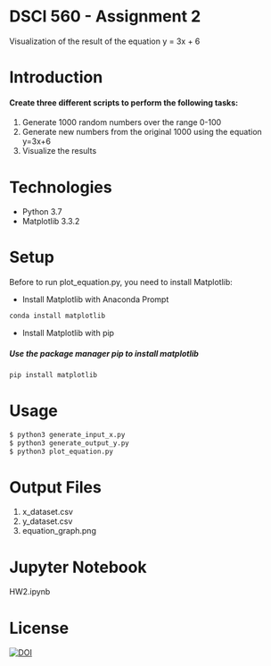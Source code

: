 # DSCI 560 - Assignment 2
Visualization of the result of the equation y = 3x + 6 

# Introduction
#### Create three different scripts to perform the following tasks:
1. Generate 1000 random numbers over the range 0-100
2. Generate new numbers from the original 1000 using the equation y=3x+6
3. Visualize the results

# Technologies
* Python 3.7
* Matplotlib 3.3.2

# Setup
Before to run plot_equation.py, you need to install Matplotlib:

+ Install Matplotlib with Anaconda Prompt
```bash
conda install matplotlib
```
+ Install Matplotlib with pip
##### Use the package manager pip to install matplotlib
```bash
pip install matplotlib
```

# Usage
```bash
$ python3 generate_input_x.py
$ python3 generate_output_y.py
$ python3 plot_equation.py
```

# Output Files
1. x_dataset.csv
2. y_dataset.csv
3. equation_graph.png

# Jupyter Notebook
HW2.ipynb

# License
[![DOI](https://zenodo.org/badge/297493565.svg)](https://zenodo.org/badge/latestdoi/297493565)


